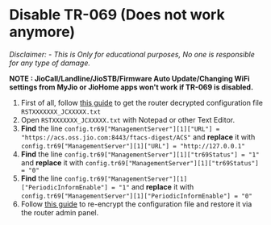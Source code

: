 # Disable TR-069 (Does not work anymore)

*Disclaimer: - This is Only for educational purposes, No one is responsible for any type of damage.*

**NOTE : JioCall/Landline/JioSTB/Firmware Auto Update/Changing WiFi settings from MyJio or JioHome apps won't work if TR-069 is disabled.**

1. First of all, follow [this guide](https://github.com/JFC-Group/JF-Customisation/blob/master/Instructions/Decrypt-Router-Configuration-File.md) to get the router decrypted configuration file `RSTXXXXXXX_JCXXXXX.txt`
2. Open `RSTXXXXXXX_JCXXXXX.txt` with Notepad or other Text Editor.
3. **Find** the line 
`config.tr69["ManagementServer"][1]["URL"] = "https://acs.oss.jio.com:8443/ftacs-digest/ACS"`
and **replace** it with
`config.tr69["ManagementServer"][1]["URL"] = "http://127.0.0.1"`
4. **Find** the line
`config.tr69["ManagementServer"][1]["tr69Status"] = "1"`
and **replace** it with
`config.tr69["ManagementServer"][1]["tr69Status"] = "0"`
5. **Find** the line
`config.tr69["ManagementServer"][1]["PeriodicInformEnable"] = "1"`
and **replace** it with
`config.tr69["ManagementServer"][1]["PeriodicInformEnable"] = "0"`
6. Follow [this guide](https://github.com/JFC-Group/JF-Customisation/blob/master/Instructions/Encrypt-Router-Configuration-File.md) to re-encrypt the configuration file and restore it via the router admin panel.
